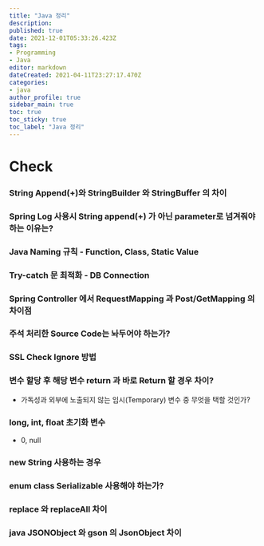```yaml
---
title: "Java 정리"
description: 
published: true
date: 2021-12-01T05:33:26.423Z
tags: 
- Programming
- Java
editor: markdown
dateCreated: 2021-04-11T23:27:17.470Z
categories: 
- java
author_profile: true
sidebar_main: true
toc: true
toc_sticky: true
toc_label: "Java 정리"
---
```


# Check
### String Append(+)와 StringBuilder 와 StringBuffer 의 차이
### Spring Log 사용시 String append(+) 가 아닌 parameter로 넘겨줘야 하는 이유는?
### Java Naming 규칙 - Function, Class, Static Value
### Try-catch 문 최적화 - DB Connection
### Spring Controller 에서 RequestMapping 과 Post/GetMapping 의 차이점
### 주석 처리한 Source Code는 놔두어야 하는가?
### SSL Check Ignore 방법
### 변수 할당 후 해당 변수 return 과 바로 Return 할 경우 차이?
- 가독성과 외부에 노출되지 않는 임시(Temporary) 변수 중 무엇을 택할 것인가?
### long, int, float 초기화 변수
- 0, null
### new String 사용하는 경우
### enum class Serializable 사용해야 하는가?
### replace 와 replaceAll 차이
### java JSONObject 와 gson 의 JsonObject 차이
### 
